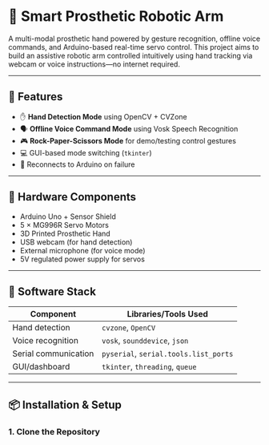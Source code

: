 # 🦾 Smart Prosthetic Robotic Arm

A multi-modal prosthetic hand powered by gesture recognition, offline voice commands, and Arduino-based real-time servo control. This project aims to build an assistive robotic arm controlled intuitively using hand tracking via webcam or voice instructions—no internet required.



---

## 🎯 Features

- ✋ **Hand Detection Mode** using OpenCV + CVZone
- 🗣️ **Offline Voice Command Mode** using Vosk Speech Recognition
- 🎮 **Rock-Paper-Scissors Mode** for demo/testing control gestures
- 💻 GUI-based mode switching (`tkinter`)
- 🔁 Reconnects to Arduino on failure

---

## 🧰 Hardware Components

- Arduino Uno + Sensor Shield
- 5 × MG996R Servo Motors
- 3D Printed Prosthetic Hand
- USB webcam (for hand detection)
- External microphone (for voice mode)
- 5V regulated power supply for servos

---

## 🧪 Software Stack

| Component     | Libraries/Tools Used                |
|--------------|--------------------------------------|
| Hand detection | `cvzone`, `OpenCV`                 |
| Voice recognition | `vosk`, `sounddevice`, `json`   |
| Serial communication | `pyserial`, `serial.tools.list_ports` |
| GUI/dashboard | `tkinter`, `threading`, `queue`     |

---

## 📦 Installation & Setup

### 1. Clone the Repository

